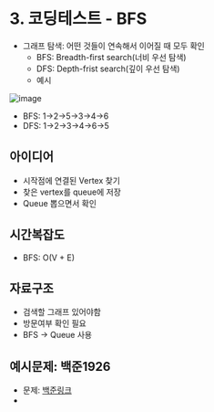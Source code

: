 # 3. 코딩테스트 - BFS
- 그래프 탐색: 어떤 것들이 연속해서 이어질 때 모두 확인
  - BFS: Breadth-first search(너비 우선 탐색)
  - DFS: Depth-frist search(깊이 우선 탐색)
  - 예시
  
![image](https://github.com/user-attachments/assets/0f9e78a0-41fc-4d1e-b120-501829d89745)
  - BFS: 1->2->5->3->4->6
  - DFS: 1->2->3->4->6->5

## 아이디어
- 시작점에 연결된 Vertex 찾기
- 찾은 vertex를 queue에 저장
- Queue 뽑으면서 확인

## 시간복잡도
- BFS: O(V + E)

## 자료구조
- 검색할 그래프 있어야함
- 방문여부 확인 필요
- BFS -> Queue 사용

## 예시문제: 백준1926
- 문제: [백준링크](https://www.acmicpc.net/problem/1926)
- 